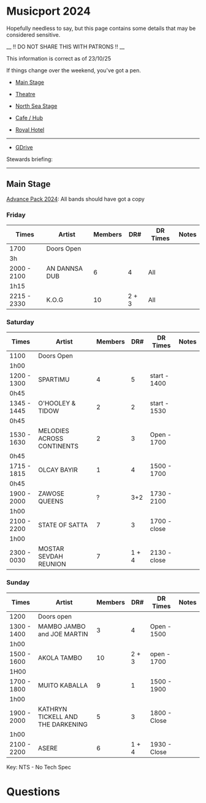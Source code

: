 # Musicport 2024

Hopefully needless to say, but this page contains some details that may be considered sensitive. 

__ !! DO NOT SHARE THIS WITH PATRONS !! __

This information is correct as of 23/10/25

If things change over the weekend, you've got a pen.

- [Main Stage](Musicport24.md#main-stage)

- [Theatre](Musicport24.md#theatre)

- [North Sea Stage](Musicport24.md#north-sea-stage)

- [Cafe / Hub](Musicport24.md#cafe)

- [Royal Hotel](Musicport24.md#the-royal-hotel)

---

- [GDrive](https://drive.google.com/drive/folders/1qHtQ-pQXLB5dbcDeDtPClaGlKPj-1mns)

Stewards briefing: 

---

## Main Stage

[Advance Pack 2024](https://docs.google.com/document/d/1YPNTKGj0zfVGoWutvdYM1Z8V99YjLFe72Lf_v2ZGhKY/edit?usp=drive_link): All bands should have got a copy

### Friday
| Times | Artist | Members | DR# | DR Times | Notes | 
|---|---|---|---|---|---|
| 1700 | Doors Open |
|3h|
| 2000 - 2100 | AN DANNSA DUB | 6 | 4 | All | 
|1h15|
| 2215 - 2330 | K.O.G | 10  | 2 + 3  | All  |  |


### Saturday
| Times | Artist | Members | DR# | DR Times | Notes |
|---|---|---|---|---|---|
|1100| Doors Open |
|1h00|
| 1200 - 1300 | SPARTIMU | 4 | 5 | start - 1400 | 
| 0h45 |
| 1345 - 1445 | O'HOOLEY & TIDOW | 2 | 2 | start - 1530 | 
| 0h45 |
| 1530 - 1630 | MELODIES ACROSS CONTINENTS | 2 | 3 | Open - 1700 | 
| 0h45 |
| 1715 - 1815 | OLCAY BAYIR | 1 | 4 | 1500 - 1700 | 
| 0h45 |
| 1900 - 2000 | ZAWOSE QUEENS | ? | 3+2 | 1730 - 2100 | 
| 1h00 |
| 2100 - 2200 | STATE OF SATTA | 7 | 3 | 1700 - close | 
| 1h00 |
| 2300 - 0030 | MOSTAR SEVDAH REUNION | 7 | 1 + 4 | 2130 - close |


### Sunday
| Times | Artist | Members | DR# | DR Times | Notes |
|---|---|---|---|---|---|
| 1200 | Doors open |
| 1300 - 1400 | MAMBO JAMBO and JOE MARTIN | 3 | 4 | Open - 1500 | 
| 1h00 |
| 1500 - 1600 | AKOLA TAMBO | 10 | 2 + 3 | open - 1700 |  
| 1H00 |
| 1700 - 1800 | MUITO KABALLA |  9 | 1 | 1500 - 1900 |   | 
| 1h00 |
| 1900 - 2000 | KATHRYN TICKELL AND THE DARKENING | 5 | 3 | 1800 - Close | 
| 1h00 |
| 2100 - 2200 | ASERE | 6 | 1 + 4 | 1930 - Close | 


Key:
NTS - No Tech Spec

# Questions










